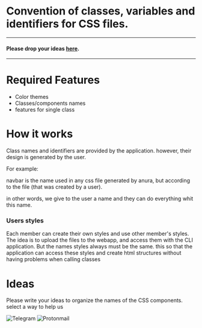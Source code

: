 # Convention of classes, variables and identifiers for CSS files.
---
#### Please drop your ideas [here](#Ideas).
---
# Required Features
- Color themes
- Classes/components names
- features for single class

# How it works

Class names and identifiers are provided by the application. however, their design is generated by the user.

For example:

navbar is the name used in any css file generated by anura, but according to the file (that was created by a user).

in other words, we give to the user a name and they can do everything whit this name.

### Users styles

Each member can create their own styles and use other member's styles. The idea is to upload the files to the webapp, and access them with the CLI application. But the names styles always must be the same. this so that the application can access these styles and create html structures without having problems when calling classes

# Ideas

Please write your ideas to organize the names of the CSS components.
select a way to help us

![Telegram](https://img.shields.io/badge/Telegram-2CA5E0?style=for-the-badge&logo=telegram&logoColor=white)
![Protonmail](https://img.shields.io/badge/ProtonMail-8B89CC?style=for-the-badge&logo=protonmail&logoColor=white)
